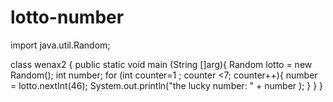 # lotto-number

import java.util.Random;

class wenax2 {
	public static void main (String []arg){
		Random lotto = new Random();
		int number;
		for (int counter=1 ; counter <7; counter++){
			number = lotto.nextInt(46);
			System.out.println("the lucky number:   " + number );
		}
	   }
   }
